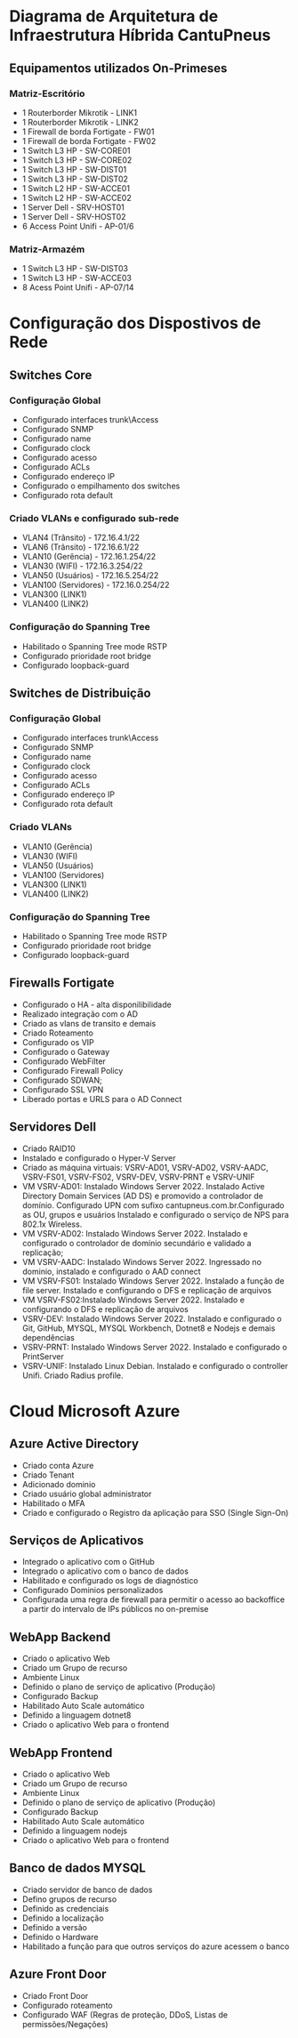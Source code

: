 # Diagrama de Arquitetura de Infraestrutura Híbrida CantuPneus
## Equipamentos utilizados On-Primeses 
### Matriz-Escritório
- 1 Routerborder Mikrotik - LINK1
- 1 Routerborder Mikrotik - LINK2
- 1 Firewall de borda Fortigate - FW01
- 1 Firewall de borda Fortigate - FW02 
- 1 Switch L3 HP - SW-CORE01 
- 1 Switch L3 HP - SW-CORE02 
- 1 Switch L3 HP - SW-DIST01
- 1 Switch L3 HP - SW-DIST02
- 1 Switch L2 HP - SW-ACCE01
- 1 Switch L2 HP - SW-ACCE02
- 1 Server Dell - SRV-HOST01
- 1 Server Dell - SRV-HOST02
- 6 Access Point Unifi - AP-01/6

### Matriz-Armazém
- 1 Switch L3 HP - SW-DIST03
- 1 Switch L3 HP - SW-ACCE03
- 8 Acess Point Unifi - AP-07/14

# Configuração dos Dispostivos de Rede 
## Switches Core
### Configuração Global  
- Configurado interfaces trunk\Access
- Configurado SNMP
- Configurado name
- Configurado clock
- Configurado acesso
- Configurado ACLs
- Configurado endereço IP
- Configurado o empilhamento dos switches
- Configurado rota default

### Criado VLANs e configurado sub-rede
- VLAN4 (Trânsito) - 172.16.4.1/22
- VLAN6 (Trânsito) - 172.16.6.1/22
- VLAN10 (Gerência) - 172.16.1.254/22
- VLAN30 (WIFI) - 172.16.3.254/22
- VLAN50 (Usuários) - 172.16.5.254/22
- VLAN100 (Servidores) - 172.16.0.254/22
- VLAN300 (LINK1)
- VLAN400 (LINK2)

### Configuração do Spanning Tree
- Habilitado o Spanning Tree mode RSTP 
- Configurado prioridade root bridge
- Configurado loopback-guard

## Switches de Distribuição
### Configuração Global
- Configurado interfaces trunk\Access
- Configurado SNMP
- Configurado name
- Configurado clock
- Configurado acesso
- Configurado ACLs
- Configurado endereço IP
- Configurado rota default

### Criado VLANs
- VLAN10 (Gerência)
- VLAN30 (WIFI)
- VLAN50 (Usuários)
- VLAN100 (Servidores)
- VLAN300 (LINK1)
- VLAN400 (LINK2)

### Configuração do Spanning Tree
- Habilitado o Spanning Tree mode RSTP 
- Configurado prioridade root bridge
- Configurado loopback-guard

## Firewalls Fortigate
- Configurado o HA - alta disponilibilidade
- Realizado integração com o AD
- Criado as vlans de transito e demais
- Criado Roteamento 
- Configurado os VIP
- Configurado o Gateway
- Configurado WebFilter
- Configurado Firewall Policy
- Configurado SDWAN;
- Configurado SSL VPN
- Liberado portas e URLS para o AD Connect

## Servidores Dell
- Criado RAID10  
- Instalado e configurado o Hyper-V Server
- Criado as máquina virtuais: VSRV-AD01, VSRV-AD02, VSRV-AADC, VSRV-FS01, VSRV-FS02, VSRV-DEV, VSRV-PRNT e VSRV-UNIF
- VM VSRV-AD01: Instalado Windows Server 2022. Instalado Active Directory Domain Services (AD DS) e promovido a controlador de domínio. Configurado UPN com sufixo cantupneus.com.br.Configurado as OU, grupos e usuários Instalado e configurado o serviço de NPS para 802.1x Wireless.
- VM VSRV-AD02: Instalado Windows Server 2022. Instalado e configurado o controlador de domínio secundário e validado a replicação;
- VM VSRV-AADC: Instalado Windows Server 2022. Ingressado no dominio, instalado e configurado o AAD connect
- VM VSRV-FS01: Instalado Windows Server 2022. Instalado a função de file server. Instalado e configurando o DFS e replicação de arquivos
- VM VSRV-FS02:Instalado Windows Server 2022. Instalado e configurando o DFS e replicação de arquivos
- VSRV-DEV: Instalado Windows Server 2022. Instalado e configurado o  Git, GitHub, MYSQL, MYSQL Workbench, Dotnet8 e Nodejs e demais dependências
- VSRV-PRNT: Instalado Windows Server 2022. Instalado e configurado o PrintServer 
- VSRV-UNIF: Instalado Linux Debian. Instalado e configurado o controller Unifi. Criado Radius profile. 


# Cloud Microsoft Azure
## Azure Active Directory
- Criado conta Azure
- Criado Tenant
- Adicionado dominio 
- Criado usuário global administrator
- Habilitado o MFA
- Criado e configurado o Registro da aplicação para SSO (Single Sign-On)

## Serviços de Aplicativos
- Integrado o aplicativo com o GitHub 
- Integrado o aplicativo com o banco de dados
- Habilitado e configurado os logs de diagnóstico
- Configurado Dominios personalizados
- Configurada uma regra de firewall para permitir o acesso ao backoffice a partir do intervalo de IPs públicos no on-premise

## WebApp Backend
- Criado o aplicativo Web
- Criado um Grupo de recurso
- Ambiente Linux
- Definido o plano de serviço de aplicativo (Produção)
- Configurado Backup
- Habilitado Auto Scale automático
- Definido a linguagem dotnet8
- Criado o aplicativo Web para o frontend

## WebApp Frontend
- Criado o aplicativo Web
- Criado um Grupo de recurso
- Ambiente Linux
- Definido o plano de serviço de aplicativo (Produção)
- Configurado Backup
- Habilitado Auto Scale automático
- Definido a linguagem nodejs
- Criado o aplicativo Web para o frontend

## Banco de dados MYSQL
- Criado servidor de banco de dados
- Defino grupos de recurso
- Definido as credenciais 
- Definido a localização
- Definido a versão
- Definido o Hardware
- Habilitado a função para que outros serviços do azure acessem o banco

## Azure Front Door
- Criado Front Door 
- Configurado roteamento
- Configurado WAF (Regras de proteção, DDoS, Listas de permissões/Negações) 






